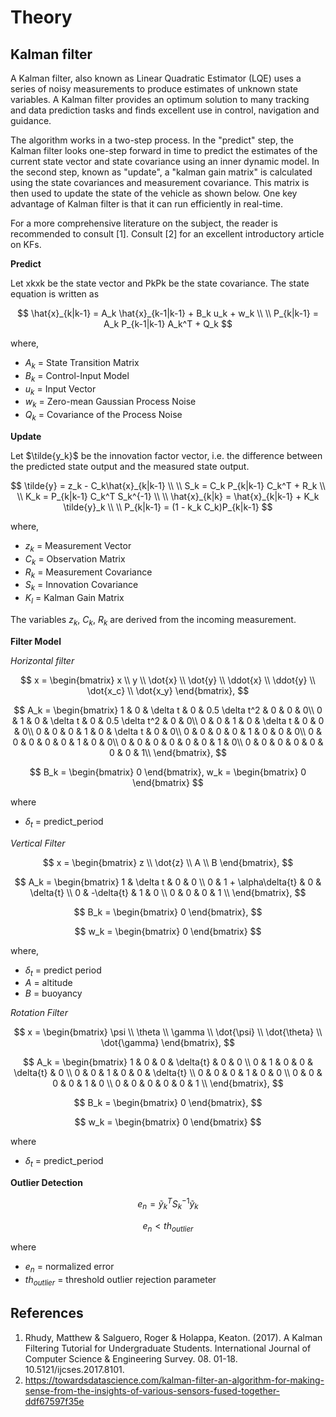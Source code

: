 # Theory

## Kalman filter

A Kalman filter, also known as Linear Quadratic Estimator (LQE) uses a series of noisy measurements to produce estimates of unknown state variables. A Kalman filter provides an optimum solution to many tracking and data prediction tasks and finds excellent use in control, navigation and guidance.

The algorithm works in a two-step process. In the "predict" step, the Kalman filter looks one-step forward in time to predict the estimates of the current state vector and state covariance using an inner dynamic model. In the second step, known as "update", a "kalman gain matrix" is calculated using the state covariances and measurement covariance. This matrix is then used to update the state of the vehicle as shown below. One key advantage of Kalman filter is that it can run efficiently in real-time.

For a more comprehensive literature on the subject, the reader is recommended to consult [1]. Consult [2] for an excellent introductory article on KFs.

**Predict**

Let xkxk be the state vector and PkPk be the state covariance. The state equation is written as


$$
\hat{x}_{k|k-1} = A_k \hat{x}_{k-1|k-1} + B_k  u_k + w_k \\ \\
P_{k|k-1} = A_k P_{k-1|k-1} A_k^T + Q_k
$$


where,

- $A_k$ = State Transition Matrix
- $B_k$ = Control-Input Model
- $u_k$ = Input Vector
- $w_k$ = Zero-mean Gaussian Process Noise
- $Q_k$ = Covariance of the Process Noise

**Update**

Let $\tilde{y_k}$ be the innovation factor vector, i.e. the difference between the predicted state output and the measured state output.

$$
\tilde{y} = z_k - C_k\hat{x}_{k|k-1} \\ \\
S_k = C_k P_{k|k-1} C_k^T + R_k \\ \\
K_k = P_{k|k-1} C_k^T S_k^{-1} \\ \\
\hat{x}_{k|k} = \hat{x}_{k|k-1} + K_k \tilde{y}_k \\ \\
P_{k|k-1} = (1 - k_k C_k)P_{k|k-1}
$$


where,

- $z_k$ = Measurement Vector
- $C_k$ = Observation Matrix
- $R_k$ = Measurement Covariance
- $S_k$ = Innovation Covariance
- $K_l$ = Kalman Gain Matrix

The variables $z_k$, $C_k$, $R_k$ are derived from the incoming measurement.

**Filter Model**

*Horizontal filter*

$$
x = \begin{bmatrix} x \\ y \\ \dot{x} \\ \dot{y} \\ \ddot{x} \\ \ddot{y} \\ \dot{x_c} \\ \dot{x_y} \end{bmatrix}, 
$$

$$
A_k =
\begin{bmatrix}
1 & 0 & \delta t & 0 & 0.5 \delta t^2 & 0 & 0 & 0\\
0 & 1 & 0 & \delta t & 0 & 0.5 \delta t^2 & 0 & 0\\
0 & 0 & 1 & 0 & \delta t & 0 & 0 & 0\\
0 & 0 & 0 & 1 & 0 & \delta t & 0 & 0\\
0 & 0 & 0 & 0 & 1  & 0 & 0 & 0\\
0 & 0 & 0 & 0 & 0  & 1 & 0 & 0\\
0 & 0 & 0 & 0 & 0  & 0 & 1 & 0\\
0 & 0 & 0 & 0 & 0  & 0 & 0 & 1\\
\end{bmatrix}, 
$$

$$
B_k = \begin{bmatrix} 0 \end{bmatrix}, w_k = \begin{bmatrix} 0 \end{bmatrix}
$$

where

- $\delta_t$ = predict_period

*Vertical Filter*

$$
x = \begin{bmatrix} z \\ \dot{z} \\ A \\ B \end{bmatrix}, 
$$

$$
A_k = \begin{bmatrix}
1 & \delta t & 0 & 0 \\
0 & 1 + \alpha\delta{t} & 0 & \delta{t} \\
0 & -\delta{t} & 1 & 0 \\
0 & 0 & 0 & 1 \\
\end{bmatrix}, 
$$

$$
B_k = \begin{bmatrix} 0 \end{bmatrix}, 
$$

$$
w_k = \begin{bmatrix} 0 \end{bmatrix}
$$

where,

- $\delta_t$ = predict period
- $A$ = altitude
- $B$ = buoyancy

*Rotation Filter*

$$
x = \begin{bmatrix} \psi \\ \theta \\ \gamma \\ \dot{\psi} \\ \dot{\theta} \\ \dot{\gamma} \end{bmatrix}, 
$$

$$
A_k = \begin{bmatrix}
1 & 0 & 0 & \delta{t} & 0 & 0 \\
0 & 1 & 0 & 0 & \delta{t} & 0 \\
0 & 0 & 1 & 0 & 0  & \delta{t} \\
0 & 0 & 0 & 1 & 0  & 0  \\
0 & 0 & 0 & 0 & 1  & 0 \\
0 & 0 & 0 & 0 & 0  & 1 \\
\end{bmatrix}, 
$$

$$
B_k = \begin{bmatrix} 0 \end{bmatrix}, 
$$

$$
w_k = \begin{bmatrix} 0 \end{bmatrix}
$$

where

- $\delta_t$ = predict_period

**Outlier Detection**

$$
e_n = \tilde{y}_k^T S_k^{-1} \tilde{y}_k 
$$

$$
e_n < th_{outlier}
$$

where

- $e_n$ = normalized error
- $th_{outlier}$ = threshold outlier rejection parameter

## References

1. Rhudy, Matthew & Salguero, Roger & Holappa, Keaton. (2017). A Kalman Filtering Tutorial for Undergraduate Students. International Journal of Computer Science & Engineering Survey. 08. 01-18. 10.5121/ijcses.2017.8101.
2. https://towardsdatascience.com/kalman-filter-an-algorithm-for-making-sense-from-the-insights-of-various-sensors-fused-together-ddf67597f35e